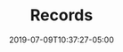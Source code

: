---
title: "Records"
date: 2019-07-09T10:37:27-05:00
menu:
  main:
    pre: "<i class='fa fa-info fa-fw'></i>"
    identifier: records
    weight: 10
---